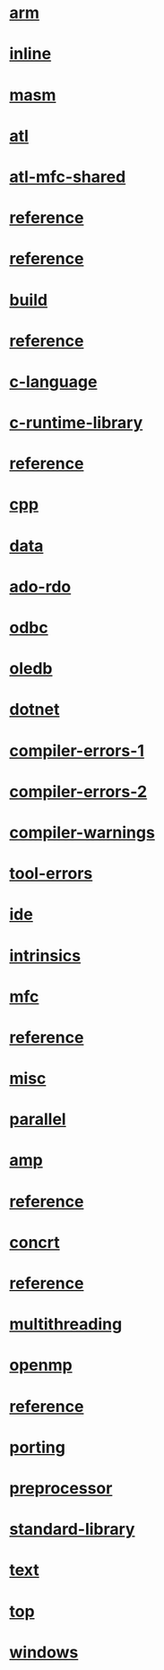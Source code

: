 # [arm](assembler\arm\TOC.md)
# [inline](assembler\inline\TOC.md)
# [masm](assembler\masm\TOC.md)
# [atl](atl\TOC.md)
# [atl-mfc-shared](atl-mfc-shared\TOC.md)
# [reference](atl-mfc-shared\reference\TOC.md)
# [reference](atl\reference\TOC.md)
# [build](build\TOC.md)
# [reference](build\reference\TOC.md)
# [c-language](c-language\TOC.md)
# [c-runtime-library](c-runtime-library\TOC.md)
# [reference](c-runtime-library\reference\TOC.md)
# [cpp](cpp\TOC.md)
# [data](data\TOC.md)
# [ado-rdo](data\ado-rdo\TOC.md)
# [odbc](data\odbc\TOC.md)
# [oledb](data\oledb\TOC.md)
# [dotnet](dotnet\TOC.md)
# [compiler-errors-1](error-messages\compiler-errors-1\TOC.md)
# [compiler-errors-2](error-messages\compiler-errors-2\TOC.md)
# [compiler-warnings](error-messages\compiler-warnings\TOC.md)
# [tool-errors](error-messages\tool-errors\TOC.md)
# [ide](ide\TOC.md)
# [intrinsics](intrinsics\TOC.md)
# [mfc](mfc\TOC.md)
# [reference](mfc\reference\TOC.md)
# [misc](misc\TOC.md)
# [parallel](parallel\TOC.md)
# [amp](parallel\amp\TOC.md)
# [reference](parallel\amp\reference\TOC.md)
# [concrt](parallel\concrt\TOC.md)
# [reference](parallel\concrt\reference\TOC.md)
# [multithreading](parallel\multithreading\TOC.md)
# [openmp](parallel\openmp\TOC.md)
# [reference](parallel\openmp\reference\TOC.md)
# [porting](porting\TOC.md)
# [preprocessor](preprocessor\TOC.md)
# [standard-library](standard-library\TOC.md)
# [text](text\TOC.md)
# [top](top\TOC.md)
# [windows](windows\TOC.md)
